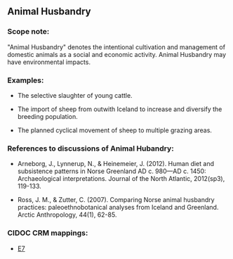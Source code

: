 
## Animal Husbandry

###  Scope note: 
"Animal Husbandry" denotes the intentional cultivation and management of domestic animals as a social and economic activity. Animal Husbandry may have environmental impacts.

### Examples: 

* The selective slaughter of young cattle. 

* The import of sheep from outwith Iceland to increase and diversify the breeding population.

* The planned cyclical movement of sheep to multiple grazing areas. 

### References to discussions of Animal Hubandry:

* Arneborg, J., Lynnerup, N., & Heinemeier, J. (2012). Human diet and subsistence patterns in Norse Greenland AD c. 980—AD c. 1450: Archaeological interpretations. Journal of the North Atlantic, 2012(sp3), 119-133.

* Ross, J. M., & Zutter, C. (2007). Comparing Norse animal husbandry practices: paleoethnobotanical analyses from Iceland and Greenland. Arctic Anthropology, 44(1), 62-85.

### CIDOC CRM mappings: 

* [E7](http://www.cidoc-crm.org/Entity/E7-Activity/Version-6.2.1)


